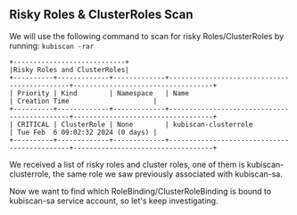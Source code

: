 ## Risky Roles & ClusterRoles Scan

We will use the following command to scan for risky Roles/ClusterRoles by running:
`kubiscan -rar`

```
+----------------------------+
|Risky Roles and ClusterRoles|
+----------+-------------+-------------+---------------------------------------------+-----------------------------------+
| Priority | Kind        | Namespace   | Name                                        | Creation Time                     |
+----------+-------------+-------------+---------------------------------------------+-----------------------------------+
| CRITICAL | ClusterRole | None        | kubiscan-clusterrole                        | Tue Feb  6 09:02:32 2024 (0 days) |
+----------+-------------+-------------+---------------------------------------------+-----------------------------------+
```

We received a list of risky roles and cluster roles, one of them is kubiscan-clusterrole, the same role we saw previously associated with kubiscan-sa.

Now we want to find which RoleBinding/ClusterRoleBinding is bound to kubiscan-sa service account, so let's keep investigating.
